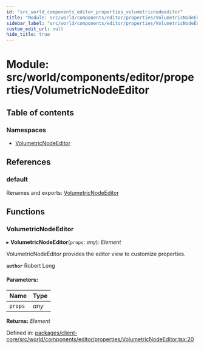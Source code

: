 ```yaml
---
id: "src_world_components_editor_properties_volumetricnodeeditor"
title: "Module: src/world/components/editor/properties/VolumetricNodeEditor"
sidebar_label: "src/world/components/editor/properties/VolumetricNodeEditor"
custom_edit_url: null
hide_title: true
---
```


# Module: src/world/components/editor/properties/VolumetricNodeEditor

## Table of contents

### Namespaces

- [VolumetricNodeEditor](src_world_components_editor_properties_volumetricnodeeditor.volumetricnodeeditor.md)

## References

### default

Renames and exports: [VolumetricNodeEditor](src_world_components_editor_properties_volumetricnodeeditor.md#volumetricnodeeditor)

## Functions

### VolumetricNodeEditor

▸ **VolumetricNodeEditor**(`props`: *any*): *Element*

VolumetricNodeEditor provides the editor view to customize properties.

**`author`** Robert Long

#### Parameters:

Name | Type |
:------ | :------ |
`props` | *any* |

**Returns:** *Element*

Defined in: [packages/client-core/src/world/components/editor/properties/VolumetricNodeEditor.tsx:20](https://github.com/xr3ngine/xr3ngine/blob/673ad6a5f/packages/client-core/src/world/components/editor/properties/VolumetricNodeEditor.tsx#L20)
